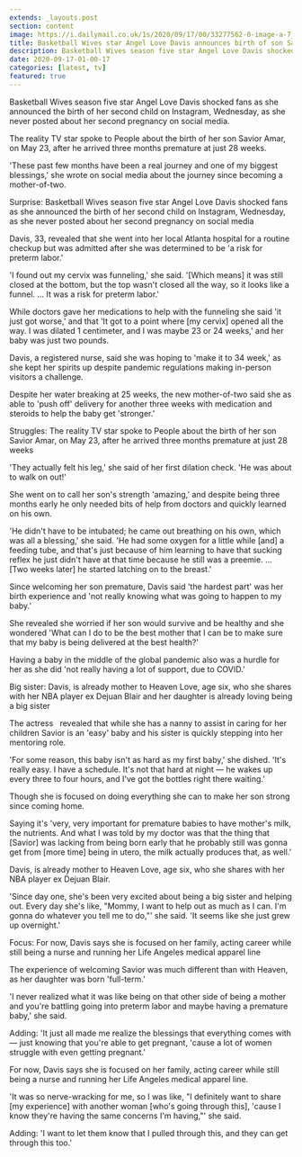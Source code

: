 ```yaml
---
extends: _layouts.post
section: content
image: https://i.dailymail.co.uk/1s/2020/09/17/00/33277562-0-image-a-7_1600297467456.jpg 
title: Basketball Wives star Angel Love Davis announces birth of son Savior at just 28 weeks 
description: Basketball Wives season five star Angel Love Davis shocked fans as she announced the birth of her second child on Instagram, Wednesday. 
date: 2020-09-17-01-00-17 
categories: [latest, tv] 
featured: true 
--- 
```

Basketball Wives season five star Angel Love Davis shocked fans as she announced the birth of her second child on Instagram, Wednesday, as she never posted about her second pregnancy on social media.

The reality TV star spoke to People about the birth of her son Savior Amar, on May 23, after he arrived three months premature at just 28 weeks. 

'These past few months have been a real journey and one of my biggest blessings,' she wrote on social media about the journey since becoming a mother-of-two.

Surprise: Basketball Wives season five star Angel Love Davis shocked fans as she announced the birth of her second child on Instagram, Wednesday, as she never posted about her second pregnancy on social media  

Davis, 33, revealed that she went into her local Atlanta hospital for a routine checkup but was admitted after she was determined to be 'a risk for preterm labor.' 

'I found out my cervix was funneling,' she said. '[Which means] it was still closed at the bottom, but the top wasn't closed all the way, so it looks like a funnel. ... It was a risk for preterm labor.' 

While doctors gave her medications to help with the funneling she said 'it just got worse,' and that 'It got to a point where [my cervix] opened all the way. I was dilated 1 centimeter, and I was maybe 23 or 24 weeks,' and her baby was just two pounds. 

Davis, a registered nurse, said she was hoping to 'make it to 34 week,' as she kept her spirits up despite pandemic regulations making in-person visitors a challenge. 

Despite her water breaking at 25 weeks, the new mother-of-two said she as able to 'push off' delivery for another three weeks with medication and steroids to help the baby get 'stronger.' 

Struggles: The reality TV star spoke to People about the birth of her son Savior Amar, on May 23, after he arrived three months premature at just 28 weeks 

'They actually felt his leg,' she said of her first dilation check. 'He was about to walk on out!' 

She went on to call her son's strength 'amazing,' and despite being three months early he only needed bits of help from doctors and quickly learned on his own.  

'He didn't have to be intubated; he came out breathing on his own, which was all a blessing,' she said. 'He had some oxygen for a little while [and] a feeding tube, and that's just because of him learning to have that sucking reflex he just didn't have at that time because he still was a preemie. ... [Two weeks later] he started latching on to the breast.'  

Since welcoming her son premature, Davis said 'the hardest part' was her birth experience and 'not really knowing what was going to happen to my baby.' 

She revealed she worried if her son would survive and be healthy and she wondered 'What can I do to be the best mother that I can be to make sure that my baby is being delivered at the best health?' 

Having a baby in the middle of the global pandemic also was a hurdle for her as she did 'not really having a lot of support, due to COVID.' 

Big sister: Davis, is already mother to Heaven Love, age six, who she shares with her NBA player ex Dejuan Blair and her daughter is already loving being a big sister

The actress   revealed that while she has a nanny to assist in caring for her children Savior is an 'easy' baby and his sister is quickly stepping into her mentoring role. 

'For some reason, this baby isn't as hard as my first baby,' she dished. 'It's really easy. I have a schedule. It's not that hard at night — he wakes up every three to four hours, and I've got the bottles right there waiting.' 

Though she is focused on doing everything she can to make her son strong since coming home. 

Saying it's 'very, very important for premature babies to have mother's milk, the nutrients. And what I was told by my doctor was that the thing that [Savior] was lacking from being born early that he probably still was gonna get from [more time] being in utero, the milk actually produces that, as well.'

Davis, is already mother to Heaven Love, age six, who she shares with her NBA player ex Dejuan Blair. 

'Since day one, she's been very excited about being a big sister and helping out. Every day she's like, "Mommy, I want to help out as much as I can. I'm gonna do whatever you tell me to do,"' she said. 'It seems like she just grew up overnight.' 

Focus: For now, Davis says she is focused on her family, acting career while still being a nurse and running her Life Angeles medical apparel line 

The experience of welcoming Savior was much different than with Heaven, as her daughter was born 'full-term.'

'I never realized what it was like being on that other side of being a mother and you're battling going into preterm labor and maybe having a premature baby,' she said.  

Adding: 'It just all made me realize the blessings that everything comes with — just knowing that you're able to get pregnant, 'cause a lot of women struggle with even getting pregnant.'  

For now, Davis says she is focused on her family, acting career while still being a nurse and running her Life Angeles medical apparel line.  

'It was so nerve-wracking for me, so I was like, "I definitely want to share [my experience] with another woman [who's going through this], 'cause I know they're having the same concerns I'm having,"' she said. 

Adding: 'I want to let them know that I pulled through this, and they can get through this too.'

